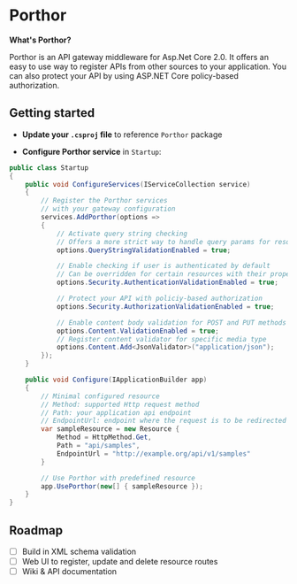 # Porthor
**What's Porthor?**

Porthor is an API gateway middleware for Asp.Net Core 2.0. It offers an easy to use way to register APIs from other sources to your application. You can also protect your API by using ASP.NET Core policy-based authorization.

## Getting started

- **Update your `.csproj` file** to reference `Porthor` package

- **Configure Porthor service** in `Startup`:

```csharp
public class Startup
{
    public void ConfigureServices(IServiceCollection service)
    {
        // Register the Porthor services
        // with your gateway configuration
        services.AddPorthor(options =>
        {
            // Activate query string checking
            // Offers a more strict way to handle query params for resources
            options.QueryStringValidationEnabled = true;

            // Enable checking if user is authenticated by default
            // Can be overridden for certain resources with their property `AllowAnonymous`
            options.Security.AuthenticationValidationEnabled = true;

            // Protect your API with policiy-based authorization
            options.Security.AuthorizationValidationEnabled = true;

            // Enable content body validation for POST and PUT methods
            options.Content.ValidationEnabled = true;
            // Register content validator for specific media type
            options.Content.Add<JsonValidator>("application/json");
        });
    }

    public void Configure(IApplicationBuilder app)
    {
        // Minimal configured resource
        // Method: supported Http request method
        // Path: your application api endpoint
        // EndpointUrl: endpoint where the request is to be redirected
        var sampleResource = new Resource {
            Method = HttpMethod.Get,
            Path = "api/samples",
            EndpointUrl = "http://example.org/api/v1/samples"
        }

        // Use Porthor with predefined resource
        app.UsePorthor(new[] { sampleResource });
    }
}
```

## Roadmap

- [ ] Build in XML schema validation
- [ ] Web UI to register, update and delete resource routes
- [ ] Wiki & API documentation
